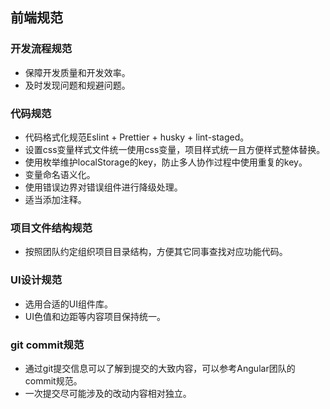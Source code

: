 ## 前端规范
### 开发流程规范
- 保障开发质量和开发效率。
- 及时发现问题和规避问题。
### 代码规范
- 代码格式化规范Eslint + Prettier + husky + lint-staged。
- 设置css变量样式文件统一使用css变量，项目样式统一且方便样式整体替换。
- 使用枚举维护localStorage的key，防止多人协作过程中使用重复的key。
- 变量命名语义化。
- 使用错误边界对错误组件进行降级处理。
- 适当添加注释。
### 项目文件结构规范
- 按照团队约定组织项目目录结构，方便其它同事查找对应功能代码。
### UI设计规范
- 选用合适的UI组件库。
- UI色值和边距等内容项目保持统一。
### git commit规范
- 通过git提交信息可以了解到提交的大致内容，可以参考Angular团队的commit规范。
- 一次提交尽可能涉及的改动内容相对独立。